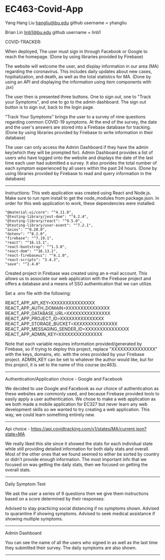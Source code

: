 # EC463-Covid-App

Yang Hang Liu 
hangliu@bu.edu
github username = yhangliu

Brian Lin
linb1@bu.edu
github username = linb1

COVID-TRACKER:

When deployed, The user must sign in through Facebook or Google to reach the homepage. 
(Done by using libraries provided by Firebase)

The website will welcome the user, and display information in our area (MA) regarding the coronavirus. This includes daily updates about new cases, hopitialization, and death, as well as the total statistics for MA. 
(Done by using an API and displaying the information using item components with .jsx)

The user then is presented three buttons. One to sign out, one to "Track your Symptoms", and one to go to the admin dashboard. The sign out button is to sign out, back to the login page.

"Track Your Symptoms" brings the user to a survey of nine questions regarding common COVID-19 symptoms. At the end of the survey, the date and the user's answers are stored into a Firebase database for tracking. 
(Done by using libraries provided by Firebase to write information in their database)

The user can only access the Admin Dashboard if they have the admin key(which they will be prompted for). Admin Dashboard provides a list of users who have logged onto the website and displays the date of the last time each user had submitted a survey. It also provides the total number of each symptom experienced by all users within the past 24 hours.
(Done by using libraries provided by Firebase to read and query information in the database)

----------------------------------------------------------------------


Instructions:
This web application was created using React and Node.js.
Make sure to run npm install to get the node_modules from package.json.
In order for this web application to work, these dependencies were installed:

    "@material-ui/core": "^4.11.0",
    "@testing-library/jest-dom": "^4.2.4",
    "@testing-library/react": "^9.5.0",
    "@testing-library/user-event": "^7.2.1",
    "axios": "^0.20.0",
    "dotenv": "^8.2.0",
    "firebase": "^7.19.1",
    "react": "^16.13.1",
    "react-bootstrap": "^1.3.0",
    "react-dom": "^16.13.1",
    "react-firebaseui": "^4.1.0",
    "react-scripts": "3.4.3",
    "save": "^2.4.0"
    
Created project in Firebase was created using an e-mail account. This allows us to associate our web application with the Firebase project and offers a database and a means of SSO authentication that we can utilize. 

Set a .env file with the following:

REACT_APP_API_KEY=XXXXXXXXXXXXXXX
REACT_APP_AUTH_DOMAIN=XXXXXXXXXXXXXXX
REACT_APP_DATABASE_URL=XXXXXXXXXXXXXXX
REACT_APP_PROJECT_ID=XXXXXXXXXXXXXXX
REACT_APP_STORAGE_BUCKET=XXXXXXXXXXXXXXX
REACT_APP_MESSAGING_SENDER_ID=XXXXXXXXXXXXXXX
REACT_APP_ADMIN_KEY=XXXXXXXXXXXXXXX

Note that each variable requires information provided/generated by Firebase, so if trying to deploy this project, replace "XXXXXXXXXXXXXXX" with the keys, domains, etc. with the ones provided by your Firebase project. ADMIN_KEY can be set to whatever the author would like, but for this project, it is set to the name of this course (ec463).


----------------------------------------------------------------------


Authentication/Application choice - Google and Facebook

We decided to use Google and Facebook as our choice of authentication as these websites are commonly used, and because Firebase provided tools to easily apply a user authentication.
We chose to make a web application as we both made a mobile application for EC327 but never learn any web development skills so we wanted to try creating a web application. This way, we could learn something entirely new.

----------------------------------------------------------------------


Api choice - https://api.covidtracking.com/v1/states/MA/current.json?state=MA

We really liked this site since it showed the stats for each individual state while still providing detailed information for both daily stats and overall. Most of the other ones that we found
seemed to either be sorted by country or didn't provide enough information.
The most important info that we focused on was getting the daily stats, then we focused on getting the overall stats.

----------------------------------------------------------------------


Daily Symptom Test

We ask the user a series of 9 questions then we give them instructions based on a score determined by their responses:

Advised to stay practicing social distancing if no symptoms shown.
Advised to quarantine if showing symptoms.
Advised to seek medical assistance if showing multiple symptoms.

----------------------------------------------------------------------

Admin Dashboard

You can see the name of all the users who signed in as well as the last time they submitted their survey. The daily symptoms are also shown.

----------------------------------------------------------------------
